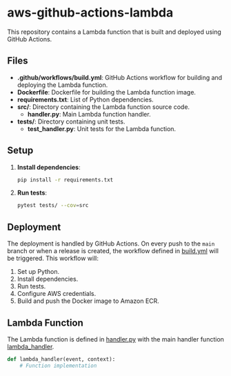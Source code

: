 # aws-github-actions-lambda

This repository contains a Lambda function that is built and deployed using GitHub Actions.


## Files

- **.github/workflows/build.yml**: GitHub Actions workflow for building and deploying the Lambda function.
- **Dockerfile**: Dockerfile for building the Lambda function image.
- **requirements.txt**: List of Python dependencies.
- **src/**: Directory containing the Lambda function source code.
  - **handler.py**: Main Lambda function handler.
- **tests/**: Directory containing unit tests.
  - **test_handler.py**: Unit tests for the Lambda function.

## Setup

1. **Install dependencies**:
    ```sh
    pip install -r requirements.txt
    ```

2. **Run tests**:
    ```sh
    pytest tests/ --cov=src
    ```

## Deployment

The deployment is handled by GitHub Actions. On every push to the `main` branch or when a release is created, the workflow defined in [build.yml](http://_vscodecontentref_/8) will be triggered. This workflow will:

1. Set up Python.
2. Install dependencies.
3. Run tests.
4. Configure AWS credentials.
5. Build and push the Docker image to Amazon ECR.

## Lambda Function

The Lambda function is defined in [handler.py](http://_vscodecontentref_/9) with the main handler function [lambda_handler](http://_vscodecontentref_/10).

```python
def lambda_handler(event, context):
    # Function implementation